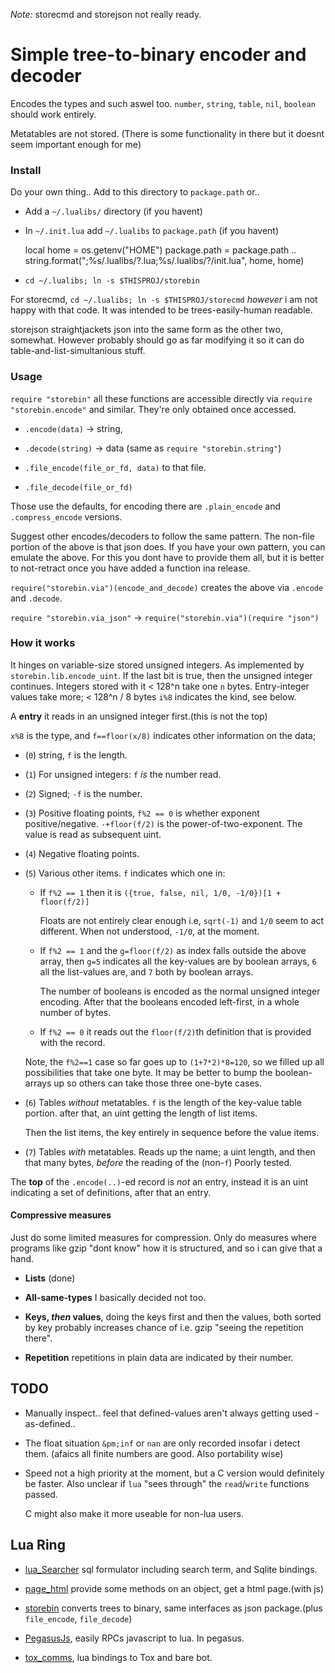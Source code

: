 *Note:* storecmd and storejson not really ready.

# Simple tree-to-binary encoder and decoder
Encodes the types and such aswel too.
`number`, `string`, `table`, `nil`, `boolean` should work entirely.

Metatables are not stored.
(There is some functionality in there but it doesnt seem important enough
for me)

### Install
Do your own thing.. Add to this directory to `package.path` or..

* Add a `~/.lualibs/` directory (if you havent)
* In `~/.init.lua` add `~/.lualibs` to `package.path` (if you havent)

     local home = os.getenv("HOME")
     package.path = package.path ..
         string.format(";%s/.lualibs/?.lua;%s/.lualibs/?/init.lua", home, home)
* `cd ~/.lualibs; ln -s $THISPROJ/storebin`

For storecmd, `cd ~/.lualibs; ln -s $THISPROJ/storecmd` *however* i am not
happy with that code. It was intended to be trees-easily-human readable.

storejson straightjackets json into the same form as the other two, somewhat.
However probably should go as far modifying it so it can do
table-and-list-simultanious stuff.

### Usage
`require "storebin"` all these functions are accessible directly via
`require "storebin.encode"` and similar. They're only obtained once accessed.

* `.encode(data)` &rarr; string,

* `.decode(string)` &rarr; data (same as `require "storebin.string"`)

* `.file_encode(file_or_fd, data)` to that file.

* `.file_decode(file_or_fd)`

Those use the defaults, for encoding there are
`.plain_encode` and `.compress_encode` versions.

Suggest other encodes/decoders to follow the same pattern.
The non-file portion of the above is that json does. If you have your own pattern,
you can emulate the above. For this you dont have to provide them all, but it is
better to not-retract once you have added a function ina release.

`require("storebin.via")(encode_and_decode)`  creates the above via
`.encode` and `.decode`.

`require "storebin.via_json"` &rarr; `require("storebin.via")(require "json")`

### How it works
It hinges on variable-size stored unsigned integers. As implemented by
`storebin.lib.encode_uint`. If the last bit is true, then the unsigned integer
continues. Integers stored with it < 128^n take one `n` bytes.
Entry-integer values take more; < 128^n / 8 bytes `i%8` indicates the kind,
see below.

A **entry** it reads in an unsigned integer first.(this is not the top)

`x%8` is the type, and `f==floor(x/8)` indicates other information on the data;

* (`0`) string, `f` is the length.
* (`1`) For unsigned integers: `f` *is* the number read.
* (`2`) Signed; `-f` is the number.
* (`3`) Positive floating points, `f%2 == 0` is whether exponent
  positive/negative. `-+floor(f/2)` is the power-of-two-exponent.
  The value is read as subsequent uint.
* (`4`) Negative floating points. 
* (`5`) Various other items. `f` indicates which one in:

  + If `f%2 == 1` then it is `({true, false, nil, 1/0, -1/0})[1 + floor(f/2)]`

    Floats are not entirely clear enough i.e, `sqrt(-1)` and `1/0` seem to act
    different. When not understood, `-1/0`, at the moment.
  + If `f%2 == 1`  and the `g=floor(f/2)` as index falls outside the above array,
    then `g=5` indicates all the key-values are by boolean arrays, `6` all the
    list-values are, and `7` both by boolean arrays.

    The number of booleans is encoded as the normal unsigned integer encoding.
    After that the booleans encoded left-first, in a whole number of bytes.
  + If `f%2 == 0` it reads out the `floor(f/2)`th definition that is provided
    with the record.

  Note, the `f%2==1` case so far goes up to `(1+7*2)*8=120`, so we filled up
  all possibilities that take one byte. It may be better to bump the
  boolean-arrays up so others can take those three one-byte cases.

* (`6`) Tables *without* metatables. `f` is the length of the key-value table portion.
  after that, an uint getting the length of list items.

  Then the list items, the key entirely in sequence before the value items.
      
* (`7`) Tables *with* metatables. Reads up the name; a uint length, and then that
  many bytes, *before* the reading of the (non-`f`) Poorly tested.

The **top** of the `.encode(..)`-ed record is *not* an entry, instead it is an uint
indicating a set of definitions, after that an entry.

#### Compressive measures
Just do some limited measures for compression. Only do measures where programs like
gzip "dont know" how it is structured, and so i can give that a hand.

* **Lists** (done)

* **All-same-types** I basically decided not too.

* **Keys, _then_ values**, doing the keys first and then the values, both
  sorted by key probably increases chance of i.e. gzip "seeing the repetition there".

* **Repetition** repetitions in plain data are indicated by their number.

## TODO

* Manually inspect.. feel that defined-values aren't always getting used -as-defined..

* The float situation `&pm;inf` or `nan` are only recorded insofar i detect them.
  (afaics all finite numbers are good. Also portability wise)

* Speed not a high priority at the moment, but a C version would definitely be
  faster. Also unclear if `lua` "sees through" the `read`/`write` functions
  passed.

  C might also make it more useable for non-lua users.

## Lua Ring

* [lua_Searcher](https://github.com/o-jasper/lua_Searcher) sql formulator including
  search term, and Sqlite bindings.

* [page_html](https://github.com/o-jasper/page_html) provide some methods on an object,
  get a html page.(with js)

* [storebin](https://github.com/o-jasper/storebin) converts trees to binary, same
  interfaces as json package.(plus `file_encode`, `file_decode`)
  
* [PegasusJs](https://github.com/o-jasper/PegasusJs), easily RPCs javascript to
  lua. In pegasus.

* [tox_comms](https://github.com/o-jasper/tox_comms/), lua bindings to Tox and
  bare bot.
